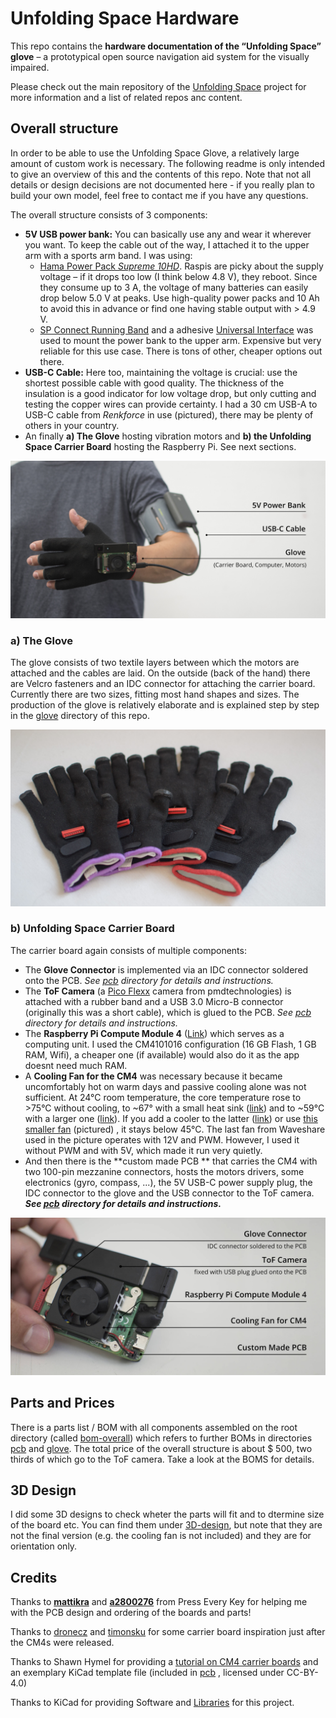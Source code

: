 # Unfolding Space Hardware

This repo contains the **hardware documentation of the “Unfolding Space” glove** – a prototypical open source navigation aid system for the visually impaired. 

Please check out the main repository of the [Unfolding Space](https://www.github.com/jakobkilian/unfolding-space) project for more information and a list of related repos anc content.



## Overall structure

In order to be able to use the Unfolding Space Glove, a relatively large amount of custom work is necessary. The following readme is only intended to give an overview of this and the contents of this repo. Note that not all details or design decisions are not documented here - if you really plan to build your own model, feel free to contact me if you have any questions.

The overall structure consists of 3 components:

- **5V USB power bank:** You can basically use any and wear it wherever you want. To keep the cable out of the way, I attached it to the upper arm with a sports arm band. I was using:
  - [Hama Power Pack *Supreme 10HD*](https://hama.com/00188307/hama-power-pack-supreme-10hd-10000mah). Raspis are picky about the supply voltage – if it drops too low (I think below 4.8 V), they reboot. Since they consume up to 3 A, the voltage of many batteries can easily drop below 5.0 V at peaks. Use high-quality power packs and 10 Ah to avoid this in advance or find one having stable output with > 4.9 V.
  - [SP Connect Running Band](https://sp-connect.com/collections/mounts/products/running-band) and a adhesive [Universal Interface](https://sp-connect.com/collections/phone-cases/products/universal-interface) was used to mount the power bank to the upper arm. Expensive but very reliable for this use case. There is tons of other, cheaper options out there.
- **USB-C Cable:** Here too, maintaining the voltage is crucial: use the shortest possible cable with good quality. The thickness of the insulation is a good indicator for low voltage drop, but only cutting and testing the copper wires can provide certainty. I had a 30 cm USB-A to USB-C cable from *Renkforce* in use (pictured), there may be plenty of others in your country.
- An finally **a) The Glove** hosting vibration motors and **b) the Unfolding Space Carrier Board** hosting the Raspberry Pi. See next sections.

![Prototype with labels](images/finalPrototypeLabels.jpg)



### a) The Glove

The glove consists of two textile layers between which the motors are attached and the cables are laid. On the outside (back of the hand) there are Velcro fasteners and an IDC connector for attaching the carrier board. Currently there are two sizes, fitting most hand shapes and sizes. The production of the glove is relatively elaborate and is explained step by step in the [glove](/glove) directory of this repo.

![Glove Overview](images/glove-overview.jpg)



### b) Unfolding Space Carrier Board

The carrier board again consists of multiple components:

- The **Glove Connector** is implemented via an IDC connector soldered onto the PCB. *See [pcb](/pcb)  directory for details and instructions.*
- The **ToF Camera** (a [Pico Flexx](https://pmdtec.com/picofamily/) camera from pmdtechnologies) is attached with a rubber band and a USB 3.0 Micro-B connector (originally this was a short cable), which is glued to the PCB. *See [pcb](/pcb)  directory for details and instructions.*
- The **Raspberry Pi Compute Module 4** ([Link](https://www.raspberrypi.com/products/compute-module-4)) which serves as a computing unit. I used the CM4101016 configuration (16 GB Flash, 1 GB RAM, Wifi), a cheaper one (if available) would also do it as the app doesnt need much RAM.
- A **Cooling Fan for the CM4** was necessary because it became uncomfortably hot on warm days and passive cooling alone was not sufficient. At 24°C room temperature, the core temperature rose to >75°C without cooling, to ~67° with a small heat sink ([link](https://www.waveshare.com/cm4-heatsink.htm)) and to ~59°C with a larger one ([link](https://geekworm.com/products/cm4-12mm-aluminum-alloy-heatsink-c235?variant=33569307394136)). If you add a cooler to the latter ([link](https://geekworm.com/products/cm4-12mm-aluminum-alloy-heatsink-c235?variant=33569307426904)) or use [this smaller fan](https://www.waveshare.com/cm4-fan-3007.htm) (pictured) , it stays below 45°C. The last fan from Waveshare used in the picture operates with 12V and PWM. However, I used it without PWM and with 5V, which made it run very quietly.
- And then there is the **custom made PCB ** that carries the CM4 with two 100-pin mezzanine connectors, hosts the motors drivers, some electronics (gyro, compass, ...), the 5V USB-C power supply plug, the IDC connector to the glove and the USB connector to the ToF camera. ***See [pcb](/pcb) directory for details and instructions.***



![Carrier Board Overview](images/carrier-board-overview.jpg)



## Parts and Prices

There is a parts list / BOM with all components assembled on the root directory (called [bom-overall](/bom-overall.csv)) which refers to further BOMs in directories [pcb](/pcb) and [glove](/glove). The total price of the overall structure is about $ 500, two thirds of which go to the ToF camera. Take a look at the BOMS for details.



## 3D Design

I did some 3D designs to check wheter the parts will fit and to dtermine size of the board etc. You can find them under [3D-design](/3D-design), but note that they are not the final version (e.g. the cooling fan is not included) and they are for orientation only.



## Credits

Thanks to **[mattikra](https://github.com/mattikra)** and **[a2800276](https://github.com/a2800276)** from Press Every Key for helping me with the PCB design and ordering of the boards and parts!

Thanks to [dronecz](https://github.com/dronecz/Minimal_carrier_board_for_CM4)  and [timonsku](https://github.com/timonsku/Minimal-RPi-CM-4-Carrier) for some carrier board inspiration just after the CM4s were released.

Thanks to Shawn Hymel for providing a [tutorial on CM4 carrier boards](https://www.digikey.com/en/maker/projects/creating-a-raspberry-pi-compute-module-4-cm4-carrier-board-in-kicad/7812da347e5e409aa28d59ea2aaea490) and an exemplary KiCad template file (included in [pcb](/pcb) , licensed under CC-BY-4.0)

Thanks to KiCad for providing Software and [Libraries](https://gitlab.com/kicad/libraries) for this project.